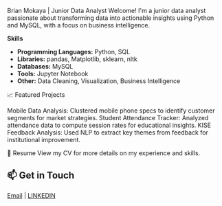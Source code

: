 Brian Mokaya | Junior Data Analyst
Welcome! I'm a junior data analyst passionate about transforming data into actionable insights using Python and MySQL, with a focus on business intelligence.


**Skills**
- **Programming Languages:** Python, SQL
- **Libraries:** pandas, Matplotlib, sklearn, nltk
- **Databases:** MySQL
- **Tools:** Jupyter Notebook
- **Other:** Data Cleaning, Visualization, Business Intelligence

📈 Featured Projects

Mobile Data Analysis: Clustered mobile phone specs to identify customer segments for market strategies.
Student Attendance Tracker: Analyzed attendance data to compute session rates for educational insights.
KISE Feedback Analysis: Used NLP to extract key themes from feedback for institutional improvement.


📄 Resume
View my CV for more details on my experience and skills.

## 📫 Get in Touch
[Email](mailto:bryannokaya67@gmail.com) | [LINKEDIN](www.linkedin.com/in/bryan-mokaya-763116184)
